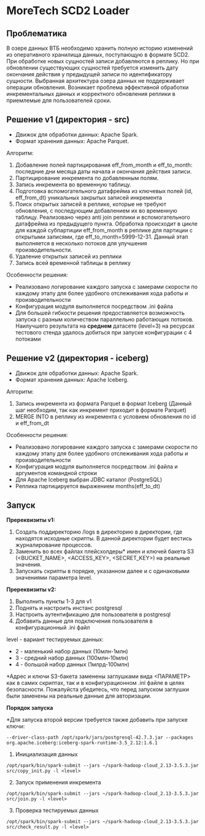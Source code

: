 # MoreTech SCD2 Loader

## Проблематика

В озере данных ВТБ необходимо хранить полную историю изменений из оперативного хранилища данных, поступающую в формате SCD2.
При обработке новых сущностей записи добавляются в реплику. Но при обновлении существующих сущностей требуется изменить дату окончания действия у предыдущей записи по идентификатору сущности.
Выбранная архитектура озера данных не поддерживает операции обновления. Возникает проблема эффективной обработки инкрементальных данных и корректного обновления реплики в приемлемые для пользователей сроки.

## Решение v1 (директория - src)

- Движок для обработки данных: Apache Spark.
- Формат хранения данных: Apache Parquet.

Алгоритм:
1. Добавление полей партицирования eff_from_month и eff_to_month: последние дни месяца даты начала и окончания действия записи. 
2. Партицирование инкремента по добавленным полям.
3. Запись инкремента во временную таблицу.
4. Подготовка вспомогательного датафрейма из ключевых полей (id, eff_from_dt) уникальных закрытых записей инкремента
5. Поиск открытых записей в реплике, которые не требуют обновления, с последующим добавлением их во временную таблицу. Реализовано через anti join реплики и вспомогательного датафрейма из предыдущего пункта. Обработка происходит в цикле для каждой субпартиции eff_from_month в реплике для партиции с открытыми записями, где eff_to_month=5999-12-31. Данный этап выполняется в несколько потоков для улучшения производительности.
6. Удаление открытых записей из реплики 
7. Запись всей временной таблицы в реплику

Особенности решения:
- Реализовано логирование каждого запуска с замерами скорости по каждому этапу для более удобного отслеживания хода работы и производительности
- Конфигурация модуля выполняется посредством .ini файла
- Для большей гибкости решения предоставляется возможность запуска с разным количеством параллельно работающих потоков. Наилучшего результата на **среднем** датасете (level=3) на ресурсах тестового стенда удалось добиться при запуске конфигурации с 4 потоками


## Решение v2 (директория - iceberg)

- Движок для обработки данных: Apache Spark.
- Формат хранения данных: Apache Iceberg.

Алгоритм:
1. Запись инкремента из формата Parquet в формат Iceberg (Данный шаг необходим, так как инкремент приходит в формате Parquet)
2. MERGE INTO в реплику из инкремента с условием обновления по id и eff_from_dt

Особенности решения:
- Реализовано логирование каждого запуска с замерами скорости по каждому этапу для более удобного отслеживания хода работы и производительности
- Конфигурация модуля выполняется посредством .ini файла и аргументов командной строки
- Для Apache Iceberg выбран JDBC каталог (PostgreSQL)
- Реплика партицируется выражением months(eff_to_dt)


## Запуск

**Пререквизиты v1:**
1. Создать поддиректорию /logs в директорию в директории, где находятся исходные скрипты. В данной директории будет вестись журналирование процессов.
2. Заменить во всех файлах плейсхолдеры* имен и ключей бакета S3 (<BUCKET_NAME>, <ACCESS_KEY>, <SECRET_KEY>) на реальные значения.
3. Запускать скрипты в порядке, указанном далее и с одинаковыми значениями параметра level. 

**Пререквизиты v2:**
1. Выполнить пункты 1-3 для v1
2. Поднять и настроить инстанс postgresql
3. Настроить аутентификацию для пользователя в postgresql
4. Добавить данные для подключения пользователя в конфигурационный .ini файл

level - вариант тестируемых данных:
- 2 - маленький набор данных (10млн-1млн)
- 3 - средний набор данных (100млн-10млн)
- 4 - большой набор данных (1млрд-100млн)

*Адрес и ключи S3-бакета заменены заглушками вида <ПАРАМЕТР> как в самих скриптах, так и в конфигурационном .ini файле в целях безопасности. 
Пожалуйста убедитесь, что перед запуском заглушки были заменены на реальные данные для авторизации.


**Порядок запуска**

*Для запуска второй версии требуется также добавить при запуске ключи:
```commandline
--driver-class-path /opt/spark/jars/postgresql-42.7.3.jar --packages org.apache.iceberg:iceberg-spark-runtime-3.5_2.12:1.6.1
```


1. Инициализация данных

```commandline
/opt/spark/bin/spark-submit --jars ~/spark-hadoop-cloud_2.13-3.5.3.jar src/copy_init.py -l <level>
```

2. Запуск применения инкремента

```commandline
/opt/spark/bin/spark-submit --jars ~/spark-hadoop-cloud_2.13-3.5.3.jar src/join.py -l <level>
```

3. Проверка тестируемых данных

```commandline
/opt/spark/bin/spark-submit --jars ~/spark-hadoop-cloud_2.13-3.5.3.jar src/check_result.py -l <level>
```